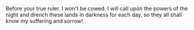 Before your true ruler.
I won't be cowed.
I will call upon the powers of the night and drench these lands in darkness for each day, so they all shall know my suffering and sorrow!